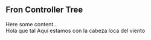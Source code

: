 ## <span class="mysql-color">Fron Controller Tree</span>

Here some content...  
Hola que tal
Aqui estamos con la cabeza loca del viento